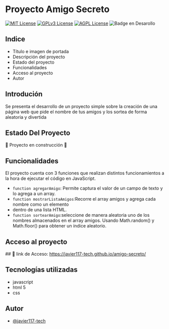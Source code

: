 # Proyecto Amigo Secreto



[![MIT License](https://img.shields.io/badge/License-MIT-green.svg)](https://choosealicense.com/licenses/mit/)
[![GPLv3 License](https://img.shields.io/badge/License-GPL%20v3-yellow.svg)](https://opensource.org/licenses/)
[![AGPL License](https://img.shields.io/badge/license-AGPL-blue.svg)](http://www.gnu.org/licenses/agpl-3.0)
![Badge en Desarollo](https://img.shields.io/badge/STATUS-EN%20DESAROLLO-green)


## Indice
- Título e imagen de portada
- Descripción del proyecto
- Estado del proyecto
- Funcionalidades
- Acceso al proyecto
- Autor

  
## Introdución
Se presenta el desarrollo de un proyecto simple sobre la creación de una página web que pide el nombre de tus amigos y los sortea de forma aleatoria y divertida 


## Estado Del Proyecto
:construction: Proyecto en construcción :construction:

## Funcionalidades
El proyecto cuenta con 3 funciones que realizan distintos funcionamientos a la hora de ejecutar el código en JavaScript.
- `function agregarAmigo`: Permite captura el valor de un campo de texto y lo agrega a un array.
- `function mostrarListaAmigos`:Recorre el array amigos y agrega cada nombre como un elemento <li> dentro de una lista HTML.
- `function sortearAmigo`:seleccione de manera aleatoria uno de los nombres almacenados en el array amigos. Usando Math.random() y Math.floor() para obtener un índice aleatorio.
## Acceso al proyecto
\## 📁 link de Acceso: https://javier117-tech.github.io/amigo-secreto/


## Tecnologías utilizadas
- javascript
- html 5
- css

## Autor

- [@javier117-tech](https://www.github.com/javier117-tech)


